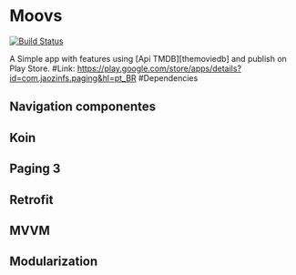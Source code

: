 # Moovs
[![Build Status](https://app.bitrise.io/app/4d5958d333c0abb0/status.svg?token=_-R4niE95TSDhgSu7lRYlg&branch=master)](https://app.bitrise.io/app/4d5958d333c0abb0)

A Simple app with features using [Api TMDB][themoviedb] and publish on Play Store.
#Link:
https://play.google.com/store/apps/details?id=com.jaozinfs.paging&hl=pt_BR
#Dependencies
## Navigation componentes
## Koin
## Paging 3
## Retrofit
## MVVM
## Modularization
